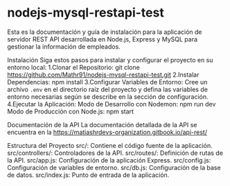 # nodejs-mysql-restapi-test

Esta es la documentación y guía de instalación para la aplicación de servidor REST API desarrollada en Node.js, Express y MySQL para gestionar la información de empleados.

Instalación
Siga estos pasos para instalar y configurar el proyecto en su entorno local:
1.Clonar el Repositorio:
git clone https://github.com/Mathr91/nodejs-mysql-restapi-test.git
2.Instalar Dependencias:
npm install
3.Configurar Variables de Entorno:
Cree un archivo `.env` en el directorio raíz del proyecto y defina las variables de entorno necesarias según se describe en la sección de configuración.
4.Ejecutar la Aplicación:
Modo de Desarrollo con Nodemon:
npm run dev
Modo de Producción con Node.js:
npm start  

Documentación de la API
La documentación detallada de la API se encuentra en la https://matiashrdevs-organization.gitbook.io/api-rest/
      
Estructura del Proyecto
src/: Contiene el código fuente de la aplicación.
src/controllers/: Controladores de la API.
src/routes/: Definición de rutas de la API.
src/app.js: Configuración de la aplicación Express.
src/config.js: Configuración de variables de entorno.
src/db.js: Configuración de la base de datos.
src/index.js: Punto de entrada de la aplicación.
